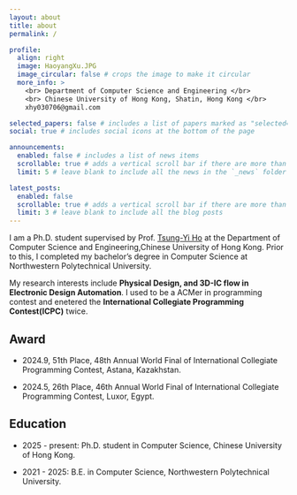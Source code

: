 ```yaml
---
layout: about
title: about
permalink: /

profile:
  align: right
  image: HaoyangXu.JPG
  image_circular: false # crops the image to make it circular
  more_info: >
    <br> Department of Computer Science and Engineering </br>
    <br> Chinese University of Hong Kong, Shatin, Hong Kong </br>
    xhy030706@gmail.com

selected_papers: false # includes a list of papers marked as "selected={true}"
social: true # includes social icons at the bottom of the page

announcements:
  enabled: false # includes a list of news items
  scrollable: true # adds a vertical scroll bar if there are more than 3 news items
  limit: 5 # leave blank to include all the news in the `_news` folder

latest_posts:
  enabled: false
  scrollable: true # adds a vertical scroll bar if there are more than 3 new posts items
  limit: 3 # leave blank to include all the blog posts
---
```


I am a Ph.D. student supervised by Prof. [Tsung-Yi Ho](https://tsungyiho.github.io/) at the Department of Computer Science and Engineering,Chinese University of Hong Kong. Prior to this, I completed my bachelor’s degree in Computer Science at Northwestern Polytechnical University.

My research interests include **Physical Design, and 3D-IC flow in Electronic Design Automation**. I used to be a ACMer in programming contest and enetered the **International Collegiate Programming Contest(ICPC)** twice.

## Award
- 2024.9, 51th Place, 48th Annual World Final of International Collegiate Programming Contest, Astana, Kazakhstan.

- 2024.5, 26th Place, 46th Annual World Final of International Collegiate Programming Contest, Luxor, Egypt.

## Education
- 2025 - present: Ph.D. student in Computer Science, Chinese University of Hong Kong.


- 2021 - 2025: B.E. in Computer Science, Northwestern Polytechnical University.
